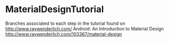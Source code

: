 # MaterialDesignTutorial

Branches associated to each step in the tutorial found on http://www.raywenderlich.com/ 
Android: An Introduction to Material Design
http://www.raywenderlich.com/103367/material-design
